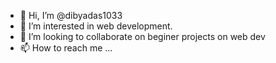 - 👋 Hi, I’m @dibyadas1033
- 👀 I’m interested in web development.
- 💞️ I’m looking to collaborate on beginer projects on web dev
- 📫 How to reach me ...

<!---
dibyadas1033/dibyadas1033 is a ✨ special ✨ repository because its `README.md` (this file) appears on your GitHub profile.
You can click the Preview link to take a look at your changes.
--->
